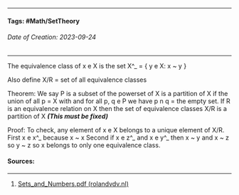 __________________________________________________________________________
#### **Tags:** #Math/SetTheory  
###### *Date of Creation: 2023-09-24*
__________________________________________________________________________

The equivalence class of x e X is the set X^_ = { y e X: x ~ y } 

Also define X/R = set of all equivalence classes

Theorem: We say P is a subset of the powerset of X is  a partition of X if the union of all p = X with and for all p, q e P we have p n q = the empty set. If R is an equivalence relation on X then the set of equivalence classes X/R is a partition of X ***(This must be fixed)***

Proof:
To check, any element of x e X belongs to a unique element of X/R.
First x e x^_ because x ~ x
Second if x e z^_ and x e y^_ then x ~ y and x ~ z so y ~ z so x belongs to only one equivalence class.
#### Sources:
__________________________________________________________________________
1. [Sets_and_Numbers.pdf (rolandvdv.nl)](https://www.rolandvdv.nl/Sets_and_Numbers.pdf)